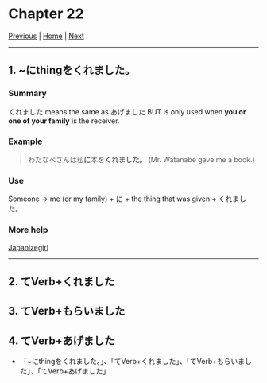 # Chapter 22

[Previous](https://codywahl.github.io/JapaneseLanguageSchoolNotes/pages/J1/21) | [Home](https://codywahl.github.io/JapaneseLanguageSchoolNotes) | [Next](https://codywahl.github.io/JapaneseLanguageSchoolNotes/pages/J1/23)

* * *

## 1. ~にthingをくれました。  

### Summary

くれました means the same as あげました BUT is only used when **you or one of your family** is the receiver.

### Example  

> わたなべさんは私**に**本を**くれました。**
> (Mr. Watanabe gave me a book.)  

### Use

Someone -> me (or my family) + に + the thing that was given + くれました。

### More help

[Japanizegirl](https://japanizegirl.wordpress.com/2013/10/25/grammar-review-24-giving-and-receiving-in-japanese-kuremashitaagemashitamoraimashita/)

* * *

## 2. てVerb+くれました

## 3. てVerb+もらいました

## 4. てVerb+あげました

  - 「~にthingをくれました。」、「てVerb+くれました」、「てVerb+もらいました」、「てVerb+あげました」